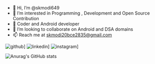 - 👋 Hi, I’m @skmodi649
- 👀 I’m interested in Programming , Development and Open Source Contribution
- 🌱 Coder and Android developer
- 💞️ I’m looking to collaborate on Android and DSA domains
- 📫 Reach me at skmodi20bce2835@gmail.com

<!---
skmodi649/skmodi649 is a ✨ special ✨ repository because its `README.md` (this file) appears on your GitHub profile.
You can click the Preview link to take a look at your changes.
--->

![github](https://img.shields.io/badge/GitHub-000000?style=for-the-badge&logo=GitHub&logoColor=white)]
![linkedin](https://img.shields.io/badge/GitHub-000000?style=for-the-badge&logo=GitHub&logoColor=white)]
![instagram](https://img.shields.io/badge/GitHub-000000?style=for-the-badge&logo=GitHub&logoColor=white)]

![Anurag's GitHub stats](https://github-readme-stats.vercel.app/api?username=skmodi649&show_icons=true&theme=dracula)



